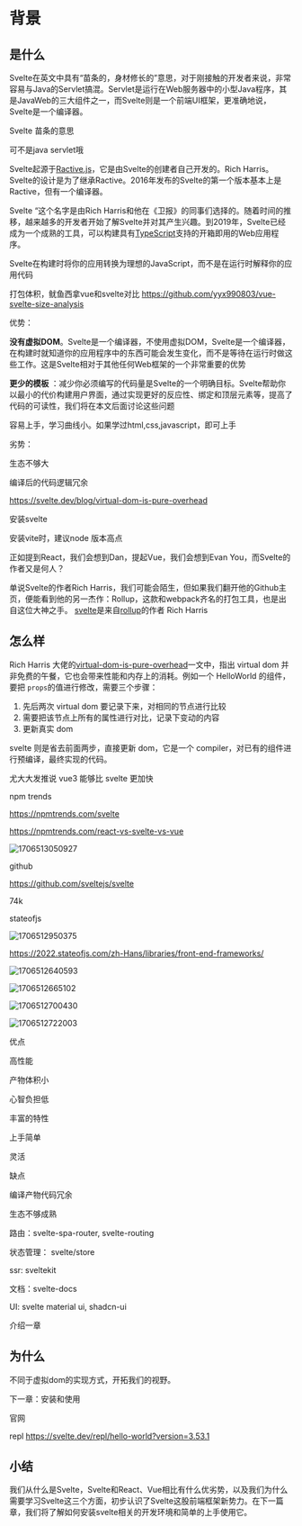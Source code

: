 # 背景

## 是什么

Svelte在英文中具有“苗条的，身材修长的”意思，对于刚接触的开发者来说，非常容易与Java的Servlet搞混。Servlet是运行在Web服务器中的小型Java程序，其是JavaWeb的三大组件之一，而Svelte则是一个前端UI框架，更准确地说，Svelte是一个编译器。  

Svelte 苗条的意思

可不是java servlet哦

Svelte起源于[Ractive.js](https://github.com/ractivejs/ractive)，它是由Svelte的创建者自己开发的。Rich Harris。Svelte的设计是为了继承Ractive。2016年发布的Svelte的第一个版本基本上是Ractive，但有一个编译器。

Svelte “这个名字是由Rich Harris和他在《卫报》的同事们选择的。随着时间的推移，越来越多的开发者开始了解Svelte并对其产生兴趣。到2019年，Svelte已经成为一个成熟的工具，可以构建具有[TypeScript](https://www.wbolt.com/go?_=bc24523fcaaHR0cHM6Ly93d3cudHlwZXNjcmlwdGxhbmcub3JnLw%3D%3D)支持的开箱即用的Web应用程序。


Svelte在构建时将你的应用转换为理想的JavaScript，而不是在运行时解释你的应用代码

打包体积，鱿鱼西拿vue和svelte对比
https://github.com/yyx990803/vue-svelte-size-analysis

优势：

**没有虚拟DOM**。Svelte是一个编译器，不使用虚拟DOM，Svelte是一个编译器，在构建时就知道你的应用程序中的东西可能会发生变化，而不是等待在运行时做这些工作。这是Svelte相对于其他任何Web框架的一个非常重要的优势

**更少的模板** ：减少你必须编写的代码量是Svelte的一个明确目标。Svelte帮助你以最小的代价构建用户界面，通过实现更好的反应性、绑定和顶层元素等，提高了代码的可读性，我们将在本文后面讨论这些问题

容易上手，学习曲线小。如果学过html,css,javascript，即可上手



劣势：

生态不够大

编译后的代码逻辑冗余

https://svelte.dev/blog/virtual-dom-is-pure-overhead


安装svelte

安装vite时，建议node 版本高点

正如提到React，我们会想到Dan，提起Vue，我们会想到Evan You，而Svelte的作者又是何人？

单说Svelte的作者Rich Harris，我们可能会陌生，但如果我们翻开他的Github主页，便能看到他的另一杰作：Rollup，这款和webpack齐名的打包工具，也是出自这位大神之手。
[svelte](https://github.com/sveltejs/svelte)是来自[rollup](https://github.com/rollup/rollup)的作者 Rich Harris

## 怎么样

Rich Harris 大佬的[virtual-dom-is-pure-overhead](https://svelte.dev/blog/virtual-dom-is-pure-overhead)一文中，指出 virtual dom 并非免费的午餐，它也会带来性能和内存上的消耗。例如一个 HelloWorld 的组件，要把 `props`的值进行修改，需要三个步骤：

1. 先后两次 virtual dom 要记录下来，对相同的节点进行比较
2. 需要把该节点上所有的属性进行对比，记录下变动的内容
3. 更新真实 dom

svelte 则是省去前面两步，直接更新 dom，它是一个 compiler，对已有的组件进行预编译，最终实现的代码。

尤大大发推说 vue3 能够比 svelte 更加快

npm trends

https://npmtrends.com/svelte

https://npmtrends.com/react-vs-svelte-vs-vue

![1706513050927](image/01-【入门】背景/1706513050927.png)

github

https://github.com/sveltejs/svelte

74k

stateofjs

![1706512950375](image/01-【入门】背景/1706512950375.png)

https://2022.stateofjs.com/zh-Hans/libraries/front-end-frameworks/

![1706512640593](image/01-【入门】背景/1706512640593.png)

![1706512665102](image/01-【入门】背景/1706512665102.png)

![1706512700430](image/01-【入门】背景/1706512700430.png)

![1706512722003](image/01-【入门】背景/1706512722003.png)

优点

高性能

产物体积小

心智负担低

丰富的特性

上手简单

灵活

缺点

编译产物代码冗余

生态不够成熟

路由：svelte-spa-router, svelte-routing

状态管理： svelte/store

ssr: sveltekit

文档：svelte-docs

UI: svelte material ui, shadcn-ui

介绍一章

## 为什么

不同于虚拟dom的实现方式，开拓我们的视野。

下一章：安装和使用

官网

repl  https://svelte.dev/repl/hello-world?version=3.53.1

## 小结

我们从什么是Svelte，Svelte和React、Vue相比有什么优劣势，以及我们为什么需要学习Svelte这三个方面，初步认识了Svelte这股前端框架新势力。在下一篇章，我们将了解如何安装svelte相关的开发环境和简单的上手使用它。
